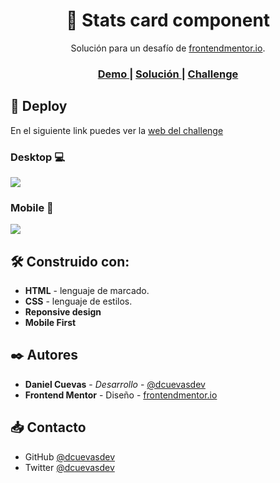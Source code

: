 <h1 align="center">🌌 Stats card component </h1>

<div align="center">
    Solución para un desafío de  <a href="https://www.frontendmentor.io/" target="_blank">frontendmentor.io</a>.
</div>

<div align="center">
  <h3>
    <a href="https://dcuevasdev.github.io/stats-card-component/">
      Demo
    </a>
    <span> | </span>
    <a href="https://github.com/dcuevasdev/stats-card-component">
      Solución
    </a>
    <span> | </span>
    <a href="https://www.frontendmentor.io/challenges/stats-preview-card-component-8JqbgoU62">
      Challenge
    </a>
  </h3>
</div>

## 🚀 Deploy

En el siguiente link puedes ver la [web del challenge](https://dcuevasdev.github.io/stats-card-component/ "web del challenge")

### Desktop 💻

![](https://i.imgur.com/0fLHDWV.png)

### Mobile 📱

![](https://imgur.com/eVgQwON.png)

## 🛠️ Construido con:

- **HTML** - lenguaje de marcado.
- **CSS** - lenguaje de estilos.
- **Reponsive design**
- **Mobile First**

## ✒️ Autores

- **Daniel Cuevas** - _Desarrollo_ - [@dcuevasdev](https://twitter.com/dcuevasdev "@dcuevasdev")
- **Frontend Mentor** - Diseño - [frontendmentor.io](https://www.frontendmentor.io/ "frontendmentor.io")

## 📥 Contacto

- GitHub [@dcuevasdev](https://github.com/dcuevasdev)
- Twitter [@dcuevasdev](https://twitter.com/dcuevasdev)
